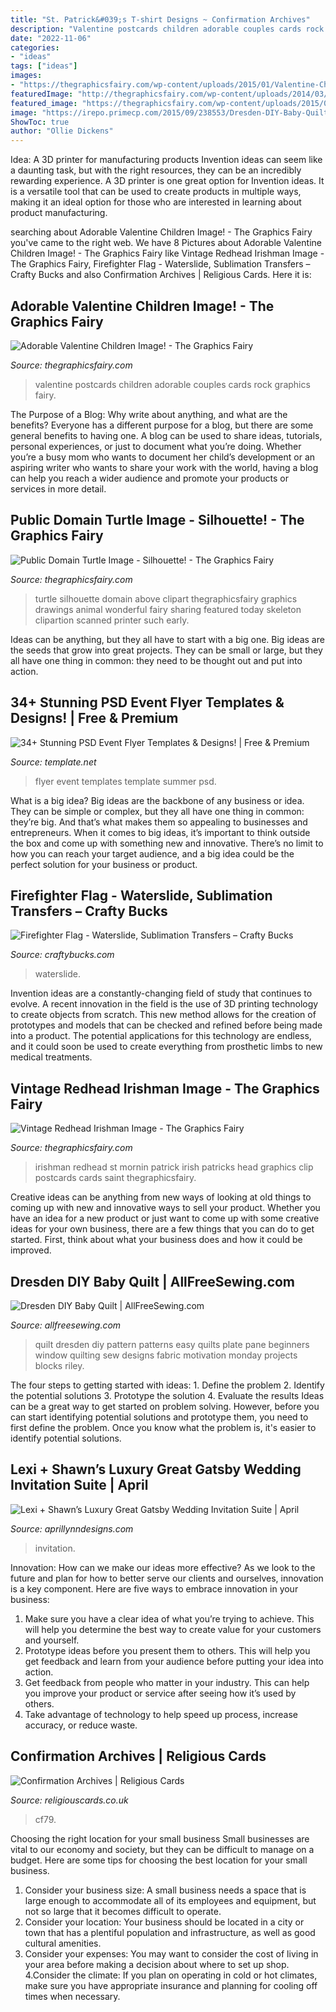 ```yaml
---
title: "St. Patrick&#039;s T-shirt Designs ~ Confirmation Archives"
description: "Valentine postcards children adorable couples cards rock graphics fairy"
date: "2022-11-06"
categories:
- "ideas"
tags: ["ideas"]
images:
- "https://thegraphicsfairy.com/wp-content/uploads/2015/01/Valentine-Children-Image-GraphicsFairy.jpg"
featuredImage: "http://thegraphicsfairy.com/wp-content/uploads/2014/03/Red-Head-Irishman-GraphicsFairy.jpg"
featured_image: "https://thegraphicsfairy.com/wp-content/uploads/2015/01/Valentine-Children-Image-GraphicsFairy.jpg"
image: "https://irepo.primecp.com/2015/09/238553/Dresden-DIY-Baby-Quilt_Large600_ID-1214011.jpg?v=1214011"
ShowToc: true
author: "Ollie Dickens"
---
```



Idea: A 3D printer for manufacturing products
Invention ideas can seem like a daunting task, but with the right resources, they can be an incredibly rewarding experience. A 3D printer is one great option for Invention ideas. It is a versatile tool that can be used to create products in multiple ways, making it an ideal option for those who are interested in learning about product manufacturing.

	

		
searching about Adorable Valentine Children Image! - The Graphics Fairy you've came to the right web. We have 8 Pictures about Adorable Valentine Children Image! - The Graphics Fairy like Vintage Redhead Irishman Image - The Graphics Fairy, Firefighter Flag - Waterslide, Sublimation Transfers – Crafty Bucks and also Confirmation Archives | Religious Cards. Here it is:
		
    
## Adorable Valentine Children Image! - The Graphics Fairy

<img loading=lazy src="https://thegraphicsfairy.com/wp-content/uploads/2015/01/Valentine-Children-Image-GraphicsFairy.jpg" onerror="this.onerror=null;this.src='https://tse3.mm.bing.net/th?id=OIP.Yz61JKNQYc-3ry53FdfeaQHaLh&amp;pid=15.1';" alt="Adorable Valentine Children Image! - The Graphics Fairy">

_Source: thegraphicsfairy.com_

>valentine postcards children adorable couples cards rock graphics fairy. 

	

The Purpose of a Blog: Why write about anything, and what are the benefits?
Everyone has a different purpose for a blog, but there are some general benefits to having one. A blog can be used to share ideas, tutorials, personal experiences, or just to document what you’re doing. Whether you’re a busy mom who wants to document her child’s development or an aspiring writer who wants to share your work with the world, having a blog can help you reach a wider audience and promote your products or services in more detail.

    
## Public Domain Turtle Image - Silhouette! - The Graphics Fairy

<img loading=lazy src="https://thegraphicsfairy.com/wp-content/uploads/2015/02/Public-Domain-Turtle-Image-GraphicsFairy-710x1024.jpg" onerror="this.onerror=null;this.src='https://tse1.mm.bing.net/th?id=OIP.L8eC9dAQY19RNy4NvdP2SwHaKr&amp;pid=15.1';" alt="Public Domain Turtle Image - Silhouette! - The Graphics Fairy">

_Source: thegraphicsfairy.com_

>turtle silhouette domain above clipart thegraphicsfairy graphics drawings animal wonderful fairy sharing featured today skeleton clipartion scanned printer such early. 

	

Ideas can be anything, but they all have to start with a big one. Big ideas are the seeds that grow into great projects. They can be small or large, but they all have one thing in common: they need to be thought out and put into action.

    
## 34+ Stunning PSD Event Flyer Templates &amp; Designs! | Free &amp; Premium

<img loading=lazy src="https://images.template.net/wp-content/uploads/2015/03/28070717/SummerFoodEventFlyerMockup.jpg" onerror="this.onerror=null;this.src='https://tse2.mm.bing.net/th?id=OIP.SpawROM2o_S__eZAnqpM1gHaLH&amp;pid=15.1';" alt="34+ Stunning PSD Event Flyer Templates &amp; Designs! | Free &amp; Premium">

_Source: template.net_

>flyer event templates template summer psd. 

	

What is a big idea?
Big ideas are the backbone of any business or idea. They can be simple or complex, but they all have one thing in common: they’re big. And that’s what makes them so appealing to businesses and entrepreneurs. When it comes to big ideas, it’s important to think outside the box and come up with something new and innovative. There’s no limit to how you can reach your target audience, and a big idea could be the perfect solution for your business or product.

    
## Firefighter Flag - Waterslide, Sublimation Transfers – Crafty Bucks

<img loading=lazy src="http://cdn.shopify.com/s/files/1/0247/8679/6618/products/FIREFIGHTER-FLAG-FACEBODY_1200x1200.jpg?v=1585083484" onerror="this.onerror=null;this.src='https://tse2.mm.bing.net/th?id=OIP.3Kb4f09vPiTxs8yJwRPoGQHaFu&amp;pid=15.1';" alt="Firefighter Flag - Waterslide, Sublimation Transfers – Crafty Bucks">

_Source: craftybucks.com_

>waterslide. 

	

Invention ideas are a constantly-changing field of study that continues to evolve. A recent innovation in the field is the use of 3D printing technology to create objects from scratch. This new method allows for the creation of prototypes and models that can be checked and refined before being made into a product. The potential applications for this technology are endless, and it could soon be used to create everything from prosthetic limbs to new medical treatments.

    
## Vintage Redhead Irishman Image - The Graphics Fairy

<img loading=lazy src="http://thegraphicsfairy.com/wp-content/uploads/2014/03/Red-Head-Irishman-GraphicsFairy.jpg" onerror="this.onerror=null;this.src='https://tse4.mm.bing.net/th?id=OIP.xhO7fogfrCQXkp2vQqYjawHaLm&amp;pid=15.1';" alt="Vintage Redhead Irishman Image - The Graphics Fairy">

_Source: thegraphicsfairy.com_

>irishman redhead st mornin patrick irish patricks head graphics clip postcards cards saint thegraphicsfairy. 

	

Creative ideas can be anything from new ways of looking at old things to coming up with new and innovative ways to sell your product. Whether you have an idea for a new product or just want to come up with some creative ideas for your own business, there are a few things that you can do to get started. First, think about what your business does and how it could be improved.

    
## Dresden DIY Baby Quilt | AllFreeSewing.com

<img loading=lazy src="https://irepo.primecp.com/2015/09/238553/Dresden-DIY-Baby-Quilt_Large600_ID-1214011.jpg?v=1214011" onerror="this.onerror=null;this.src='https://tse2.mm.bing.net/th?id=OIP.lWug9gmPMUV0b8VUqwSUywHaJ4&amp;pid=15.1';" alt="Dresden DIY Baby Quilt | AllFreeSewing.com">

_Source: allfreesewing.com_

>quilt dresden diy pattern patterns easy quilts plate pane beginners window quilting sew designs fabric motivation monday projects blocks riley. 

	

The four steps to getting started with ideas: 1. Define the problem 2. Identify the potential solutions 3. Prototype the solution 4. Evaluate the results
Ideas can be a great way to get started on problem solving. However, before you can start identifying potential solutions and prototype them, you need to first define the problem. Once you know what the problem is, it's easier to identify potential solutions.

    
## Lexi + Shawn’s Luxury Great Gatsby Wedding Invitation Suite | April

<img loading=lazy src="https://aprillynndesigns.com/wp-content/uploads/2018/07/April_Lynn_Designs_Gatsby_Art_Deco_Gold_Foil_Black_Monogram_Wedding_Invitations_Bourne_Mansion_New_York_Long_Island_Wedding4.jpg" onerror="this.onerror=null;this.src='https://tse4.mm.bing.net/th?id=OIP.yVU-ZfJfK20MrjxPiwGFewHaE8&amp;pid=15.1';" alt="Lexi + Shawn’s Luxury Great Gatsby Wedding Invitation Suite | April">

_Source: aprillynndesigns.com_

>invitation. 

	

Innovation: How can we make our ideas more effective?
As we look to the future and plan for how to better serve our clients and ourselves, innovation is a key component. Here are five ways to embrace innovation in your business: 
1. Make sure you have a clear idea of what you’re trying to achieve. This will help you determine the best way to create value for your customers and yourself. 
2. Prototype ideas before you present them to others. This will help you get feedback and learn from your audience before putting your idea into action. 
3. Get feedback from people who matter in your industry. This can help you improve your product or service after seeing how it’s used by others. 
4. Take advantage of technology to help speed up process, increase accuracy, or reduce waste.

    
## Confirmation Archives | Religious Cards

<img loading=lazy src="https://www.religiouscards.co.uk/wp-content/uploads/2017/01/CF79-1-543x791.png" onerror="this.onerror=null;this.src='https://tse1.mm.bing.net/th?id=OIP._kCo23DzmYu1J2ZXeFcC1gHaKy&amp;pid=15.1';" alt="Confirmation Archives | Religious Cards">

_Source: religiouscards.co.uk_

>cf79. 

	

Choosing the right location for your small business
Small businesses are vital to our economy and society, but they can be difficult to manage on a budget. Here are some tips for choosing the best location for your small business. 
1. Consider your business size: A small business needs a space that is large enough to accommodate all of its employees and equipment, but not so large that it becomes difficult to operate. 
2. Consider your location: Your business should be located in a city or town that has a plentiful population and infrastructure, as well as good cultural amenities. 
3. Consider your expenses: You may want to consider the cost of living in your area before making a decision about where to set up shop. 
4.Consider the climate: If you plan on operating in cold or hot climates, make sure you have appropriate insurance and planning for cooling off times when necessary.

